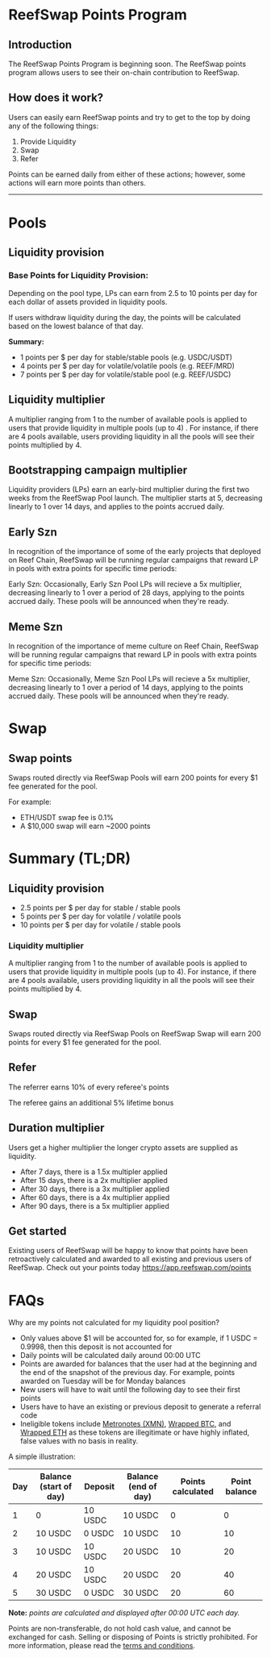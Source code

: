 # ReefSwap Points Program

## Introduction 

The ReefSwap Points Program is beginning soon. The ReefSwap points program allows users to see their on-chain contribution to ReefSwap. 

## How does it work? 
Users can easily earn ReefSwap points and try to get to the top by doing any of the following things:

1. Provide Liquidity
2. Swap
3. Refer

Points can be earned daily from either of these actions; however, some actions will earn more points than others. 

---

# Pools
## Liquidity provision
### Base Points for Liquidity Provision:
Depending on the pool type, LPs can earn from 2.5 to 10 points per day for each dollar of assets provided in liquidity pools.

If users withdraw liquidity during the day, the points will be calculated based on the lowest balance of that day.

**Summary:**

- 1 points per $ per day for stable/stable pools (e.g. USDC/USDT)
- 4 points per $ per day for volatile/volatile pools (e.g. REEF/MRD)
- 7 points per $ per day for volatile/stable pool (e.g. REEF/USDC)

## Liquidity multiplier
A multiplier ranging from 1 to the number of available pools is applied to users that provide liquidity in multiple pools (up to 4) . For instance, if there are 4 pools available, users providing liquidity in all the pools will see their points multiplied by 4.

## Bootstrapping campaign multiplier
Liquidity providers (LPs) earn an early-bird multiplier during the first two weeks from the ReefSwap Pool launch. The multiplier starts at 5, decreasing linearly to 1 over 14 days, and applies to the points accrued daily.

## Early Szn
In recognition of the importance of some of the early projects that deployed on Reef Chain, ReefSwap will be running regular campaigns that reward LP in pools with extra points for specific time periods: 

Early Szn: Occasionally, Early Szn Pool LPs will recieve a 5x multiplier, decreasing linearly to 1 over a period of 28 days, applying to the points accrued daily. These pools will be announced when they're ready.

## Meme Szn
In recognition of the importance of meme culture on Reef Chain, ReefSwap will be running regular campaigns that reward LP in pools with extra points for specific time periods: 

Meme Szn: Occasionally, Meme Szn Pool LPs will recieve a 5x multiplier, decreasing linearly to 1 over a period of 14 days, applying to the points accrued daily. These pools will be announced when they're ready.

# Swap
## Swap points
Swaps routed directly via ReefSwap Pools will earn 200 points for every $1 fee generated for the pool. 

For example: 

- ETH/USDT swap fee is 0.1%
- A $10,000 swap will earn ~2000 points

# Summary (TL;DR)
## Liquidity provision 

- 2.5 points per $ per day for stable / stable pools
- 5 points per $ per day for volatile / volatile pools
- 10 points per $ per day for volatile / stable pools

### Liquidity multiplier 

A multiplier ranging from 1 to the number of available pools is applied to users that provide liquidity in multiple pools (up to 4). For instance, if there are 4 pools available, users providing liquidity in all the pools will see their points multiplied by 4.

## Swap 
Swaps routed directly via ReefSwap Pools on ReefSwap Swap will earn 200 points for every $1 fee generated for the pool. 

## Refer
The referrer earns 10% of every referee's points

The referee gains an additional 5% lifetime bonus 

## Duration multiplier 
Users get a higher multiplier the longer crypto assets are supplied as liquidity.

- After 7 days, there is a 1.5x multipler applied
- After 15 days, there is a 2x multiplier applied
- After 30 days, there is a 3x multiplier applied
- After 60 days, there is a 4x multiplier applied
- After 90 days, there is a 5x multiplier applied

## Get started 
Existing users of ReefSwap will be happy to know that points have been retroactively calculated and awarded to all existing and previous users of ReefSwap. Check out your points today https://app.reefswap.com/points

# FAQs
Why are my points not calculated for my liquidity pool position? 

- Only values above $1 will be accounted for, so for example, if 1 USDC = 0.9998, then this deposit is not accounted for
- Daily points will be calculated daily around 00:00 UTC
- Points are awarded for balances that the user had at the beginning and the end of the snapshot of the previous day. For example, points awarded on Tuesday will be for Monday balances 
- New users will have to wait until the following day to see their first points
- Users have to have an existing or previous deposit to generate a referral code
- Ineligible tokens include [Metronotes (XMN)](https://reefscan.com/token/0xc26Ea5B0cF3c60a94D1b18A035535b381b689d9C), [Wrapped BTC](https://reefscan.com/token/0x50d2F665495c0A088Ccd3B88d1BBF1bfe9028150), and [Wrapped ETH](https://reefscan.com/token/0x55DBa27F3D184704F86B41aB452ac6abff566620) as these tokens are illegitimate or have highly inflated, false values with no basis in reality.

A simple illustration:

| Day | Balance (start of day) | Deposit | Balance (end of day) | Points calculated  | Point balance |
| --- | ---------------------- | ------- | -------------------- | ------------------ | ------------- |
| 1   | 0                      | 10 USDC | 10 USDC              | 0                  | 0             |
| 2   | 10 USDC                | 0 USDC  | 10 USDC              | 10                 | 10            |
| 3   | 10 USDC                | 10 USDC | 20 USDC              | 10                 | 20            |
| 4   | 20 USDC                | 10 USDC | 20 USDC              | 20                 | 40            |
| 5   | 30 USDC                | 0 USDC  | 30 USDC              | 20                 | 60            |

**Note:** *points are calculated and displayed after 00:00 UTC each day.*

Points are non-transferable, do not hold cash value, and cannot be exchanged for cash. Selling or disposing of Points is strictly prohibited. For more information, please read the [terms and conditions](../terms). 